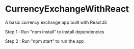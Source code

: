 # CurrencyExchangeWithReact
A basic currency exchange app built with ReactJS

Step 1 : Run "npm install" to install dependencies

Step 2 : Run "npm start" to run the app